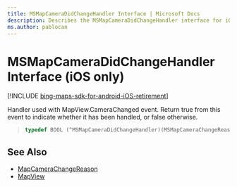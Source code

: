 ```yaml
---
title: MSMapCameraDidChangeHandler Interface | Microsoft Docs
description: Describes the MSMapCameraDidChangeHandler interface for iOS and provides the interface's syntax and additional references.
ms.author: pablocan
---
```


# MSMapCameraDidChangeHandler Interface (iOS only)

[!INCLUDE [bing-maps-sdk-for-android-iOS-retirement](../../../includes/bing-maps-sdk-for-android-iOS-retirement.md)]

Handler used with MapView.CameraChanged event. Return true from this event to indicate whether it has been handled, or false otherwise.

>```objectivec
> typedef BOOL (^MSMapCameraDidChangeHandler)(MSMapCameraChangeReason, MSMapCamera*, BOOL)
>```

## See Also

* [MapCameraChangeReason](../MapCameraChangeReason-enumeration.md)
* [MapView](../MapView-class.md)